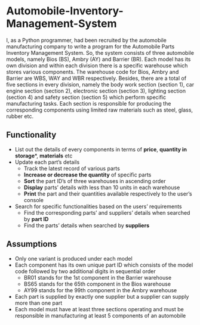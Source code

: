 # Automobile-Inventory-Management-System

I, as a Python programmer, had been recruited by the automobile manufacturing company to write a program for the Automobile Parts Inventory Management System. So, the system consists of three automobile models, namely Bios (BS), Ambry (AY) and Barrier (BR). Each model has its own division and within each division there is a specific warehouse which stores various components. The warehouse code for Bios, Ambry and Barrier are  WBS, WAY and WBR  respectively. Besides, there are a total of five sections in every division, namely the body work section (section 1), car engine section (section 2), electronic section (section 3), lighting section (section 4) and safety section (section 5) which perform specific manufacturing tasks. Each section is responsible for producing the corresponding components using limited raw materials such as steel, glass, rubber etc.

## Functionality

* List out the details of every components in terms of **price**, **quantity in storage***, **materials** etc
* Update each part’s details
    * Track the latest record of various parts
    * **Increase or decrease the quantity** of specific parts
    * **Sort** the part ID’s of three warehouses in ascending order
    * **Display** parts’ details with less than 10 units in each warehouse
    * **Print** the part and their quantities available respectively to the user’s console
* Search for specific functionalities based on the users’ requirements
  * Find the corresponding parts’ and suppliers’ details when searched by **part ID**
  * Find the parts’ details when searched by **suppliers**

## Assumptions

* Only one variant is produced under each model
* Each component has its own unique part ID which consists of the model code followed by two additional digits in sequential order
    * BR01 stands for the 1st component in the Barrier warehouse
    * BS65 stands for the 65th component in the Bios warehouse
    * AY99 stands for the 99th component in the Ambry warehouse
* Each part is supplied by exactly one supplier but a supplier can supply more than one part
* Each model must have at least three sections operating and must be responsible in manufacturing at least 5 components of an automobile
